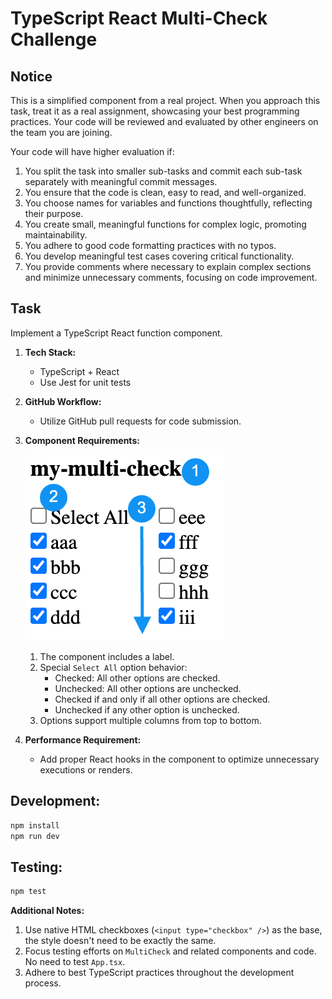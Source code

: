 # TypeScript React Multi-Check Challenge

## Notice

This is a simplified component from a real project.
When you approach this task, treat it as a real assignment, showcasing your best programming practices. Your code will be reviewed and evaluated by other engineers on the team you are joining.

Your code will have higher evaluation if:

1. You split the task into smaller sub-tasks and commit each sub-task separately with meaningful commit messages.
1. You ensure that the code is clean, easy to read, and well-organized.
1. You choose names for variables and functions thoughtfully, reflecting their purpose.
1. You create small, meaningful functions for complex logic, promoting maintainability.
1. You adhere to good code formatting practices with no typos.
1. You develop meaningful test cases covering critical functionality.
1. You provide comments where necessary to explain complex sections and minimize unnecessary comments, focusing on code improvement.

## Task

Implement a TypeScript React function component.

1. **Tech Stack:**
   * TypeScript + React
   * Use Jest for unit tests
1. **GitHub Workflow:**
   * Utilize GitHub pull requests for code submission.
1. **Component Requirements:**

   ![Demo Image](./images/demo.png)
   1. The component includes a label.
   1. Special `Select All` option behavior:
      * Checked: All other options are checked.
      * Unchecked: All other options are unchecked.
      * Checked if and only if all other options are checked.
      * Unchecked if any other option is unchecked.
   1. Options support multiple columns from top to bottom.

1. **Performance Requirement:**
   * Add proper React hooks in the component to optimize unnecessary executions or renders.

## Development:

```bash
npm install
npm run dev
```

## Testing:

```bash
npm test
```

**Additional Notes:**
1. Use native HTML checkboxes (`<input type="checkbox" />`) as the base, the style doesn't need to be exactly the same.
1. Focus testing efforts on `MultiCheck` and related components and code. No need to test `App.tsx`.
1. Adhere to best TypeScript practices throughout the development process.
